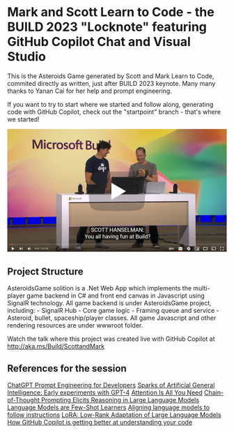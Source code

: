 # Mark and Scott Learn to Code - the BUILD 2023 "Locknote" featuring GitHub Copilot Chat and Visual Studio

This is the Asteroids Game generated by Scott and Mark Learn to Code, commited directly as written, just after BUILD 2023 keynote. Many many thanks to Yanan Cai for her help and prompt engineering.

If you want to try to start where we started and follow along, generating code with GitHub Copilot, check out the "startpoint" branch - that's where we started!

[![Watch the video](videothumbnail.png)](https://www.youtube.com/watch?v=iihJYAMIRP4)

## Project Structure 
AsteroidsGame solition is a .Net Web App which implements the multi-player game backend in C# and front end canvas in Javascript using SignalR technology. 
All game backend is under AsteroidsGame project, including:
    - SignalR Hub
    - Core game logic
    - Framing queue and service
    - Asteroid, bullet, spaceship/player classes.
All game Javascript and other rendering resources are under wwwroot folder. 

Watch the talk where this project was created live with GitHub Copilot at http://aka.ms/Build/ScottandMark

## References for the session
[ChatGPT Prompt Engineering for Developers](www.deeplearning.ai/short-courses/chatgpt-prompt-engineering-for-developers/)
[Sparks of Artificial General Intelligence: Early experiments with GPT-4](arxiv.org/abs/2303.12712)
[Attention Is All You Need](arxiv.org/abs/1706.03762)
[Chain-of-Thought Prompting Elicits Reasoning in Large Language Models](arxiv.org/abs/2201.11903)
[Language Models are Few-Shot Learners](arxiv.org/abs/2005.14165) 
[Aligning language models to follow instructions](openai.com/research/instruction-following)
[LoRA: Low-Rank Adaptation of Large Language Models](arxiv.org/abs/2106.09685)
[How GitHub Copilot is getting better at understanding your code](github.blog/2023-05-17-how-github-copilot-is-getting-better-at-understanding-your-code/)



